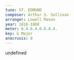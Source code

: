 ```yaml
---
tune: ST. EDMUND
composer: Arthur S. Sullivan
arranger: Lowell Mason
year: 1816-1868
meter: 6.4.6.4.6.6.6.4.
key: G Major
anacrusis: 0
---
```

undefined